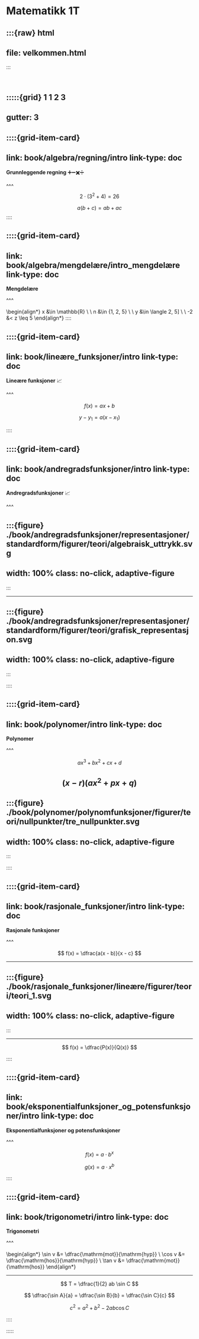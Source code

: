 # Matematikk 1T




:::{raw} html
---
file: velkommen.html
---
:::

<br>

:::::{grid} 1 1 2 3
---
gutter: 3
---

::::{grid-item-card}
---
link: book/algebra/regning/intro
link-type: doc
---
**Grunnleggende regning** ➕➖✖️➗


^^^
$$
2 \cdot(3^2 + 4) = 26
$$

$$
a(b + c) = ab + ac
$$
::::

::::{grid-item-card}
---
link: book/algebra/mengdelære/intro_mengdelære
link-type: doc
---
**Mengdelære** 

^^^

\begin{align*}
    x &\in \mathbb{R} \\
    \\
    n &\in \{1, 2, 5\} \\
    \\
    y &\in \langle 2, 5] \\
    \\
    -2 &< z \leq  5
\end{align*}
::::


::::{grid-item-card}
---
link: book/lineære_funksjoner/intro
link-type: doc
---
**Lineære funksjoner** 📈


^^^

$$
f(x) = ax + b
$$

$$
y - y_1 = a(x - x_1)
$$

::::


::::{grid-item-card}
---
link: book/andregradsfunksjoner/intro
link-type: doc
---
**Andregradsfunksjoner** 📈


^^^

:::{figure} ./book/andregradsfunksjoner/representasjoner/standardform/figurer/teori/algebraisk_uttrykk.svg
---
width: 100%
class: no-click, adaptive-figure
---
:::

---

:::{figure} ./book/andregradsfunksjoner/representasjoner/standardform/figurer/teori/grafisk_representasjon.svg
---
width: 100%
class: no-click, adaptive-figure
---
:::

::::


::::{grid-item-card}
---
link: book/polynomer/intro
link-type: doc
---
**Polynomer** 


^^^

$$
ax^3 + bx^2 + cx + d
$$

$$
(x - r)(ax^2 + px + q)
$$
---

:::{figure} ./book/polynomer/polynomfunksjoner/figurer/teori/nullpunkter/tre_nullpunkter.svg
---
width: 100%
class: no-click, adaptive-figure
---
:::

::::


::::{grid-item-card}
---
link: book/rasjonale_funksjoner/intro
link-type: doc
---
**Rasjonale funksjoner** 


^^^

$$
f(x) = \dfrac{a(x - b)}{x - c}
$$

---

:::{figure} ./book/rasjonale_funksjoner/lineære/figurer/teori/teori_1.svg
---
width: 100%
class: no-click, adaptive-figure
---
:::


---

$$
f(x) = \dfrac{P(x)}{Q(x)}
$$

::::


::::{grid-item-card}
---
link: book/eksponentialfunksjoner_og_potensfunksjoner/intro
link-type: doc
---
**Eksponentialfunksjoner og potensfunksjoner** 


^^^

$$
f(x) = a \cdot b^x
$$

$$
g(x) = a \cdot x^b
$$


::::



::::{grid-item-card}
---
link: book/trigonometri/intro
link-type: doc
---
**Trigonometri** 


^^^

\begin{align*}
    \sin v &= \dfrac{\mathrm{mot}}{\mathrm{hyp}} \\
    \cos v &= \dfrac{\mathrm{hos}}{\mathrm{hyp}} \\
    \tan v &= \dfrac{\mathrm{mot}}{\mathrm{hos}}
\end{align*}

---

$$
T = \dfrac{1}{2} ab \sin C
$$

$$
\dfrac{\sin A}{a} = \dfrac{\sin B}{b} = \dfrac{\sin C}{c}
$$

$$
c^2 = a^2 + b^2 - 2ab\cos C
$$


::::


:::::
